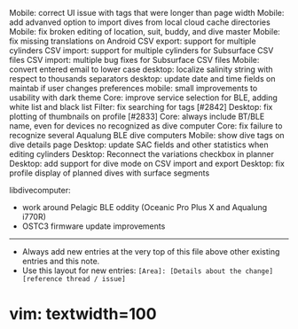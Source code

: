 Mobile: correct UI issue with tags that were longer than page width
Mobile: add advanved option to import dives from local cloud cache directories
Mobile: fix broken editing of location, suit, buddy, and dive master
Mobile: fix missing translations on Android
CSV export: support for multiple cylinders
CSV import: support for multiple cylinders for Subsurface CSV files
CSV import: multiple bug fixes for Subsurface CSV files
Mobile: convert entered email to lower case
desktop: localize salinity string with respect to thousands separators
desktop: update date and time fields on maintab if user changes preferences
mobile: small improvements to usability with dark theme
Core: improve service selection for BLE, adding white list and black list
Filter: fix searching for tags [#2842]
Desktop: fix plotting of thumbnails on profile [#2833]
Core: always include BT/BLE name, even for devices no recognized as dive computer
Core: fix failure to recognize several Aqualung BLE dive computers
Mobile: show dive tags on dive details page
Desktop: update SAC fields and other statistics when editing cylinders
Desktop: Reconnect the variations checkbox in planner
Desktop: add support for dive mode on CSV import and export
Desktop: fix profile display of planned dives with surface segments

libdivecomputer:
  - work around Pelagic BLE oddity (Oceanic Pro Plus X and Aqualung i770R)
  - OSTC3 firmware update improvements

---
* Always add new entries at the very top of this file above other existing entries and this note.
* Use this layout for new entries: `[Area]: [Details about the change] [reference thread / issue]`
# vim: textwidth=100
